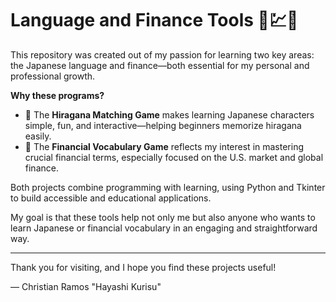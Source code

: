 # Language and Finance Tools 🧠💹🎌

This repository was created out of my passion for learning two key areas: the Japanese language and finance—both essential for my personal and professional growth.

**Why these programs?**

- 🎌 The **Hiragana Matching Game** makes learning Japanese characters simple, fun, and interactive—helping beginners memorize hiragana easily.
- 💼 The **Financial Vocabulary Game** reflects my interest in mastering crucial financial terms, especially focused on the U.S. market and global finance.

Both projects combine programming with learning, using Python and Tkinter to build accessible and educational applications.

My goal is that these tools help not only me but also anyone who wants to learn Japanese or financial vocabulary in an engaging and straightforward way.

---

Thank you for visiting, and I hope you find these projects useful!

— Christian Ramos "Hayashi Kurisu"

